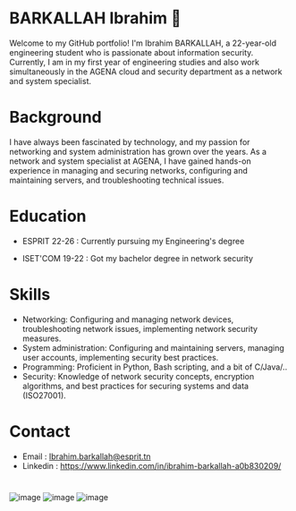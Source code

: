 # BARKALLAH Ibrahim 👋

Welcome to my GitHub portfolio! I'm Ibrahim BARKALLAH, a 22-year-old engineering student who is passionate about information security. Currently, I am in my first year of engineering studies and also work simultaneously in the AGENA cloud and security department as a network and system specialist.

# Background 

I have always been fascinated by technology, and my passion for networking and system administration has grown over the years. As a network and system specialist at AGENA, I have gained hands-on experience in managing and securing networks, configuring and maintaining servers, and troubleshooting technical issues.

# Education 

  * ESPRIT 22-26 : Currently pursuing my Engineering's degree 


  * ISET'COM 19-22 : Got my bachelor degree in network security 



# Skills 

  * Networking: Configuring and managing network devices, troubleshooting network issues, implementing network security measures.
  * System administration: Configuring and maintaining servers, managing user accounts, implementing security best practices.
  * Programming: Proficient in Python, Bash scripting, and a bit of C/Java/..
  * Security: Knowledge of network security concepts, encryption algorithms, and best practices for securing systems and data (ISO27001).
  
# Contact 

  * Email : Ibrahim.barkallah@esprit.tn
  * Linkedin : https://www.linkedin.com/in/ibrahim-barkallah-a0b830209/
# 
![image](https://user-images.githubusercontent.com/123778955/232210597-ccae3595-ce7e-41e3-b500-fd489d6c14b6.png)
![image](https://user-images.githubusercontent.com/123778955/232210726-c98970c4-dc3f-4ad6-a0ab-ea03411d4877.png)
![image](https://user-images.githubusercontent.com/123778955/232210668-9311439f-bfe2-45bf-84b7-4e6d21dbfecd.png)
